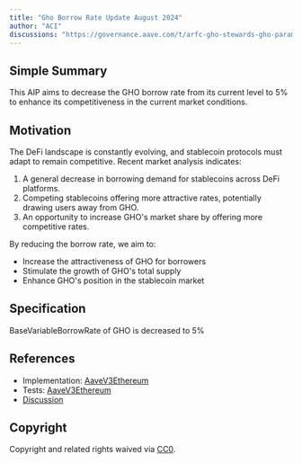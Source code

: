```yaml
---
title: "Gho Borrow Rate Update August 2024"
author: "ACI"
discussions: "https://governance.aave.com/t/arfc-gho-stewards-gho-parameter-adjustments/17289/29"
---
```


## Simple Summary

This AIP aims to decrease the GHO borrow rate from its current level to 5% to enhance its competitiveness in the current market conditions.

## Motivation

The DeFi landscape is constantly evolving, and stablecoin protocols must adapt to remain competitive. Recent market analysis indicates:

1. A general decrease in borrowing demand for stablecoins across DeFi platforms.
2. Competing stablecoins offering more attractive rates, potentially drawing users away from GHO.
3. An opportunity to increase GHO's market share by offering more competitive rates.

By reducing the borrow rate, we aim to:

- Increase the attractiveness of GHO for borrowers
- Stimulate the growth of GHO's total supply
- Enhance GHO's position in the stablecoin market

## Specification

BaseVariableBorrowRate of GHO is decreased to 5%

## References

- Implementation: [AaveV3Ethereum](https://github.com/bgd-labs/aave-proposals-v3/blob/main/src/20240831_AaveV3Ethereum_GhoBorrowRateUpdateAugust2024/AaveV3Ethereum_GhoBorrowRateUpdateAugust2024_20240831.sol)
- Tests: [AaveV3Ethereum](https://github.com/bgd-labs/aave-proposals-v3/blob/main/src/20240831_AaveV3Ethereum_GhoBorrowRateUpdateAugust2024/AaveV3Ethereum_GhoBorrowRateUpdateAugust2024_20240831.t.sol)
- [Discussion](https://governance.aave.com/t/arfc-gho-stewards-gho-parameter-adjustments/17289/29)

## Copyright

Copyright and related rights waived via [CC0](https://creativecommons.org/publicdomain/zero/1.0/).
